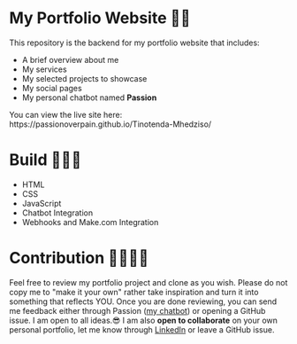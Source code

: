 # My Portfolio Website 🐱‍👤
This repository is the backend for my portfolio website that includes:
<ul>
  <li>A brief overview about me</li>
  <li>My services</li>
  <li>My selected projects to showcase</li>
  <li>My social pages</li>
  <li>My personal chatbot named <b>Passion</b></li>
</ul>
  You can view the live site here: https://passionoverpain.github.io/Tinotenda-Mhedziso/
  
# Build 👷🏿‍♂️
<ul>
  <li>HTML</li>
  <li>CSS</li>
  <li>JavaScript</li>
  <li>Chatbot Integration</li>
  <li>Webhooks and Make.com Integration</li>
</ul>

# Contribution 🤝🏿🤝🏼
Feel free to review my portfolio project and clone as you wish.
Please do not copy me to "make it your own" rather take inspiration and turn it into something that reflects YOU.
Once you are done reviewing, you can send me feedback either through Passion (<u>my chatbot</u>) or opening a GitHub issue. I am open to all ideas.😎 
I am  also <b>open to collaborate</b> on your own personal portfolio, let me know through [LinkedIn](https://www.linkedin.com/in/tinotenda-mhedziso/) or leave a GitHub issue.
